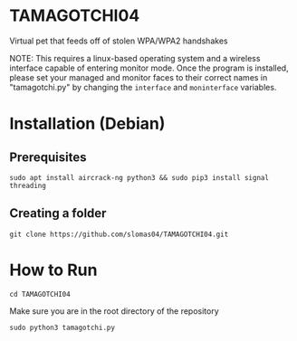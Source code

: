 # TAMAGOTCHI04
Virtual pet that feeds off of stolen WPA/WPA2 handshakes

NOTE: This requires a linux-based operating system and a wireless interface capable of entering monitor mode.
Once the program is installed, please set your managed and monitor faces to their correct names in "tamagotchi.py" by changing the `interface` and `moninterface` variables.

# Installation (Debian)
## Prerequisites
`sudo apt install aircrack-ng python3 && sudo pip3 install signal threading`

## Creating a folder
`git clone https://github.com/slomas04/TAMAGOTCHI04.git`

# How to Run
`cd TAMAGOTCHI04`

Make sure you are in the root directory of the repository

`sudo python3 tamagotchi.py`
